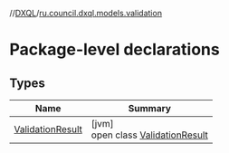 //[DXQL](../../index.md)/[ru.council.dxql.models.validation](index.md)

# Package-level declarations

## Types

| Name | Summary |
|---|---|
| [ValidationResult](-validation-result/index.md) | [jvm]<br>open class [ValidationResult](-validation-result/index.md) |
